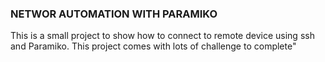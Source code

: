 ### NETWOR AUTOMATION WITH PARAMIKO ###
This is a small project to show how to connect to remote device using ssh and Paramiko. 
This project comes with lots of challenge to complete" 
